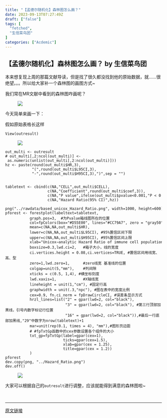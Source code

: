 ```yaml
---
title: "【孟德尔随机化】森林图怎么画？"
date: 2023-09-13T07:27:49Z
draft: ["false"]
tags: [
  "fetched",
  "生信菜鸟团"
]
categories: ["Acdemic"]
---
```

【孟德尔随机化】森林图怎么画？ by 生信菜鸟团
------
<div><section data-tool="mdnice编辑器" data-website="https://www.mdnice.com"><p data-tool="mdnice编辑器">本来想复现上周的那篇<span>文献导</span><span>读，但是找了很久都没找到他的原始数据，就……很绝望。。。所以给大家补一个森林图的画图方式~</span></p><p data-tool="mdnice编辑器">我们常在MR文献中看到的森林图咋画呢？</p><figure data-tool="mdnice编辑器"><img data-ratio="0.4527777777777778" data-src="https://mmbiz.qpic.cn/mmbiz_png/iaRJcrq2Los9b4ldbnibTWQZ4df22LrpmicNMZ1iaUB12UnBsYyUqwfhtAlb6CRnH3HWG3yfz0l9Pvx4ibzDIMV64ww/640?wx_fmt=png" data-type="png" data-w="1080" src="https://mmbiz.qpic.cn/mmbiz_png/iaRJcrq2Los9b4ldbnibTWQZ4df22LrpmicNMZ1iaUB12UnBsYyUqwfhtAlb6CRnH3HWG3yfz0l9Pvx4ibzDIMV64ww/640?wx_fmt=png"></figure><p data-tool="mdnice编辑器">今天简单来画一下：</p><p data-tool="mdnice编辑器">假如原始表格长这样</p><pre data-tool="mdnice编辑器"><span></span><code>View(outresult)<br></code></pre><figure data-tool="mdnice编辑器"><img data-ratio="0.7165217391304348" data-src="https://mmbiz.qpic.cn/mmbiz_png/iaRJcrq2Los9b4ldbnibTWQZ4df22Lrpmic2oU8PLgRr6SoK7Yic7OTlxXLEFsWlqeQjghV03qVMsgHHye6wYjHjVw/640?wx_fmt=png" data-type="png" data-w="575" src="https://mmbiz.qpic.cn/mmbiz_png/iaRJcrq2Los9b4ldbnibTWQZ4df22Lrpmic2oU8PLgRr6SoK7Yic7OTlxXLEFsWlqeQjghV03qVMsgHHye6wYjHjVw/640?wx_fmt=png"></figure><pre data-tool="mdnice编辑器"><span></span><code>out_multi &lt;- outresult<br><span># out_multi[,2:ncol(out_multi)] &lt;- as.numeric(unlist(out_multi[,2:ncol(out_multi)]))</span><br>hz &lt;- paste(round(out_multi$HR,<span>3</span>),<br>            <span>"("</span>,round(out_multi$L95CI,<span>3</span>),<br>            <span>"-"</span>,round(out_multi$H95CI,<span>3</span>),<span>")"</span>,sep = <span>""</span>)<br><br><br>tabletext &lt;- cbind(c(<span>NA</span>,<span>"CELL"</span>,out_multi$CELL),<br>                   c(<span>NA</span>,<span>"Coefficient"</span>,round(out_multi$coef,<span>3</span>)),<br>                   c(<span>NA</span>,<span>"P value"</span>,ifelse(out_multi$pvalue&lt;<span>0.001</span>,<span>"P &lt; 0.001"</span>,round(out_multi$pvalue,<span>3</span>))),<br>                   c(<span>NA</span>,<span>"Hazard Ratio(95% CI)"</span>,hz))<br><br>png(<span>"../rawdata/based_unicox_Hazard_Ratio.png"</span>, width=<span>1000</span>, height=<span>600</span>)<br>pforest &lt;- forestplot(labeltext=tabletext, <br>           graph.pos=<span>3</span>,  <span>#为Pvalue箱线图所在的位置</span><br>           col=fpColors(box=<span>"#D55E00"</span>, lines=<span>"#CC79A7"</span>, zero = <span>"gray50"</span>),<br>           mean=c(<span>NA</span>,<span>NA</span>,out_multi$HR),<br>           lower=c(<span>NA</span>,<span>NA</span>,out_multi$L95CI), <span>#95%置信区间下限</span><br>           upper=c(<span>NA</span>,<span>NA</span>,out_multi$H95CI), <span>#95%置信区间上限</span><br>           xlab=<span>"Unicox−analytic Hazard Ratio of immune cell population"</span>,<br>           boxsize=<span>0.3</span>,lwd.ci=<span>2</span>,   <span>#箱子大小，线的宽度</span><br>           ci.vertices.height = <span>0.08</span>,ci.vertices=<span>TRUE</span>, <span>#置信区间用线宽、高、型</span><br>           zero=<span>1</span>,lwd.zero=<span>1</span>,      <span>#zero线宽 基准线的位置</span><br>           colgap=unit(<span>5</span>,<span>"mm"</span>),    <span>#列间隙</span><br>           xticks = c(<span>0.5</span>, <span>1</span>,<span>4</span>), <span>#横坐标刻度</span><br>           lwd.xaxis=<span>1</span>,            <span>#X轴线宽</span><br>           lineheight = unit(<span>1</span>,<span>"cm"</span>), <span>#固定行高</span><br>           graphwidth = unit(<span>.3</span>,<span>"npc"</span>), <span>#图在表中的宽度比例</span><br>           cex=<span>0.9</span>, fn.ci_norm = fpDrawCircleCI, <span>#误差条显示方式</span><br>           hrzl_lines=list(<span>"2"</span> = gpar(lwd=<span>2</span>, col=<span>"black"</span>),<br>                           <span>"3"</span> = gpar(lwd=<span>2</span>, col=<span>"black"</span>), <span>#第三行顶部加黑线，引号内数字标记行位置</span><br>                           <span>"16"</span> = gpar(lwd=<span>2</span>, col=<span>"black"</span>)),<span>#最后一行底部加黑线,"29"中数字为nrow(tabletext)+1</span><br>           mar=unit(rep(<span>0.1</span>, times = <span>4</span>), <span>"mm"</span>),<span>#图形页边距</span><br>           <span># #fpTxtGp函数中的cex参数设置各个组件的大小</span><br>           txt_gp=fpTxtGp(label=gpar(cex=<span>1</span>),<br>                          ticks=gpar(cex=<span>1.5</span>),<br>                          xlab=gpar(cex = <span>1.25</span>),<br>                          title=gpar(cex = <span>1.2</span>))<br>           )<br>pforest<br>dev.copy(png, <span>"../Hazard_Ratio.png"</span>)<br>dev.off()<br></code></pre><figure data-tool="mdnice编辑器"><img data-ratio="0.7712962962962963" data-src="https://mmbiz.qpic.cn/mmbiz_png/iaRJcrq2Los9b4ldbnibTWQZ4df22LrpmicSiblOac6Bnd7HQNOo1PibMKiayLlT109uu9GJXuKWjOTlkNdzpm86oS6g/640?wx_fmt=png" data-type="png" data-w="1080" src="https://mmbiz.qpic.cn/mmbiz_png/iaRJcrq2Los9b4ldbnibTWQZ4df22LrpmicSiblOac6Bnd7HQNOo1PibMKiayLlT109uu9GJXuKWjOTlkNdzpm86oS6g/640?wx_fmt=png"></figure><p data-tool="mdnice编辑器">大家可以根据自己的<code>outresult</code>进行调整，应该就能得到满意的森林图啦~</p></section><p><br></p><p><mp-style-type data-value="10000"></mp-style-type></p></div>  
<hr>
<a href="https://mp.weixin.qq.com/s/etSecuOet1ORKY_W64EsOw",target="_blank" rel="noopener noreferrer">原文链接</a>
